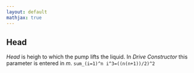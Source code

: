 ```yaml
---
layout: default
mathjax: true
---
```


## Head
*Head* is heigh to which the pump lifts the liquid. In *Drive Constructor* this parameter is entered in *m*.
`
	sum_(i=1)^n i^3=((n(n+1))/2)^2
`
